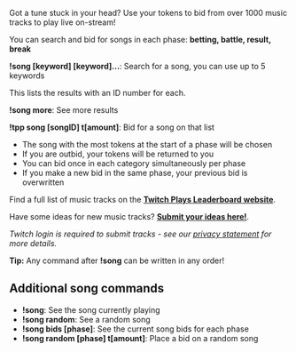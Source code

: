 Got a tune stuck in your head? Use your tokens to bid from over 1000 music tracks to play live on-stream!

You can search and bid for songs in each phase: **betting, battle, result, break**

**!song [keyword] [keyword]...**: Search for a song, you can use up to 5 keywords

This lists the results with an ID number for each.

**!song more**: See more results

**!tpp song [songID] t[amount]**: Bid for a song on that list

* The song with the most tokens at the start of a phase will be chosen
* If you are outbid, your tokens will be returned to you
* You can bid once in each category simultaneously per phase
* If you make a new bid in the same phase, your previous bid is overwritten

Find a full list of music tracks on the [**Twitch Plays Leaderboard website**](https://twitchplaysleaderboard.info/pbr/songs/).

Have some ideas for new music tracks? [**Submit your ideas here!**](https://twitchplayspokemon.tv/music_submission_form).

*Twitch login is required to submit tracks - see our [privacy statement](https://github.com/TwitchPlaysPokemon/tpp-streamdocs/blob/master/privacy/privacy-statement.md) for more details.*

**Tip:** Any command after **!song** can be written in any order!

## Additional song commands

* **!song**: See the song currently playing
* **!song random**: See a random song
* **!song bids [phase]**: See the current song bids for each phase
* **!song random [phase] t[amount]**: Place a bid on a random song